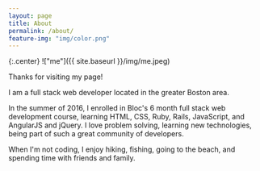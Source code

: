 ```yaml
---
layout: page
title: About
permalink: /about/
feature-img: "img/color.png"
---
```

{:.center}
!["me"]({{ site.baseurl }}/img/me.jpeg)

Thanks for visiting my page!

I am a full stack web developer located in the greater Boston area.

In the summer of 2016, I enrolled in Bloc's 6 month full stack web development course, learning HTML, CSS, Ruby, Rails, JavaScript, and AngularJS and jQuery. I love problem solving, learning new technologies, being part of such a great community of developers.

When I'm not coding, I enjoy hiking, fishing, going to the beach, and spending time with friends and family.  
